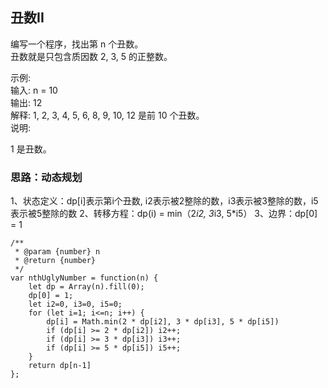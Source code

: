 ## 丑数II

编写一个程序，找出第 n 个丑数。  
丑数就是只包含质因数 2, 3, 5 的正整数。  

示例:  
输入: n = 10  
输出: 12  
解释: 1, 2, 3, 4, 5, 6, 8, 9, 10, 12 是前 10 个丑数。  
说明:    

1 是丑数。  

### 思路：动态规划
1、状态定义：dp[i]表示第i个丑数, i2表示被2整除的数，i3表示被3整除的数，i5表示被5整除的数
2、转移方程：dp(i) = min（2*i2, 3*i3, 5*i5）
3、边界：dp[0] = 1
```
/**
 * @param {number} n
 * @return {number}
 */
var nthUglyNumber = function(n) {
    let dp = Array(n).fill(0);
    dp[0] = 1;
    let i2=0, i3=0, i5=0;
    for (let i=1; i<=n; i++) {
        dp[i] = Math.min(2 * dp[i2], 3 * dp[i3], 5 * dp[i5])
        if (dp[i] >= 2 * dp[i2]) i2++;
        if (dp[i] >= 3 * dp[i3]) i3++;
        if (dp[i] >= 5 * dp[i5]) i5++;
    }
    return dp[n-1]
};
```